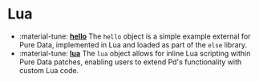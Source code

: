 # Lua

<div class="grid cards" markdown>

- :material-tune: [__hello__](hello.md) The `hello` object is a simple example external for Pure Data, implemented in Lua and loaded as part of the `else` library.
- :material-tune: [__lua__](lua.md) The `lua` object allows for inline Lua scripting within Pure Data patches, enabling users to extend Pd's functionality with custom Lua code.

</div>